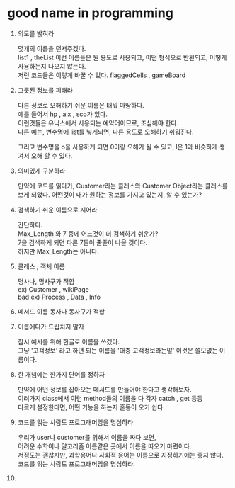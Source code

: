 # good name in programming

1. 의도를 밝혀라

    몇개의 이름을 던저주겠다.  
    list1 , theList
    이런 이름들은 뭔 용도로 사용되고, 어떤 형식으로 반환되고, 어떻게 사용하는지 나오지 않는다.  
    저런 코드들은 이렇게 바꿀 수 있다.
    flaggedCells , gameBoard  

2. 그릇된 정보를 피해라

    다른 정보로 오해하기 쉬운 이름은 태워 마땅하다.  
    예를 들어서 hp , aix , sco가 있다.  
    이런것들은 유닉스에서 사용되는 예약어이므로, 조심해야 한다.  
    다른 예는, 변수명에 list를 넣게되면, 다른 용도로 오해하기 쉬워진다.  
    
    그리고 변수명을 o을 사용하게 되면 0이랑 오해가 될 수 있고,
    l은 1과 비슷하게 생겨서 오해 할 수 있다.

3. 의미있게 구분하라

    만약에 코드를 읽다가, Customer라는 클래스와 Customer Object라는 클래스를 보게 되었다. 어떤것이 내가 원하는 정보를 가지고 있는지, 알 수 있는가?

4. 검색하기 쉬운 이름으로 지어라

    간단하다.  
    Max_Length 와 7 중에 어느것이 더 검색하기 쉬운가?  
    7을 검색하게 되면 다른 7들이 줄줄이 나올 것이다.  
    하지만 Max_Length는 아니다.  

5. 클래스 , 객체 이름

    명사나, 명사구가 적합  
    ex) Customer , wikiPage  
    bad ex) Process , Data , Info  

6. 메서드 이름
    동사나 동사구가 적합  

7. 이름에다가 드립치지 말자   

    잠시 예시를 위해 한글로 이름을 쓰겠다.  
    그냥 '고객정보' 라고 하면 되는 이름을 '대충 고객정보라는말' 이것은 쓸모없는 이름이다.  

8. 한 개념에는 한가지 단어를 정하자

    만약에 어떤 정보를 잡아오는 메서드를 만들어야 한다고 생각해보자.  
    여러가지 class에서 이런 method들의 이름을 다 각자 catch , get 등등  
    다르게 설정한다면, 어떤 기능을 하는지 혼동이 오기 쉽다.

9. 코드를 읽는 사람도 프로그래머임을 명심하라

    우리가 user나 customer를 위해서 이름을 짜다 보면,  
    어려운 수학이나 알고리즘 이름같은 곳에서 이름을 따오기 마련이다.  
    저정도는 괜찮지만, 과학용어나 사회적 용어는 이름으로 지정하기에는 좋지 않다.  
    코드를 읽는 사람도 프로그래머임을 명심하라.  

10. 